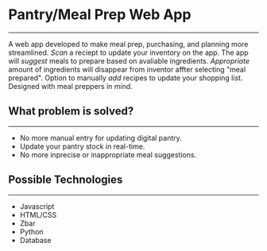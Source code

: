 # Pantry/Meal Prep Web App
---------------------------------------
A web app developed to make meal prep, purchasing, and planning more streamlined. *Scan* a reciept to update your inventory on the app. The app will *suggest* meals to prepare based on avaliable ingredients. *Appropriate* amount of ingredients will disappear from inventor affter selecting "meal prepared". Option to manually *add* recipes to update your shopping list. Designed with meal preppers in mind.
## What problem is solved?
---------------------------------------
- No more manual entry for updating digital pantry.
- Update your pantry stock in real-time.
- No more inprecise or inappropriate meal suggestions.
## Possible Technologies
---------------------------------------
- Javascript
- HTML/CSS
- Zbar
- Python
- Database